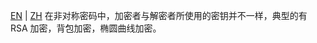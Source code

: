 [EN](./introduction.md) | [ZH](./introduction-zh.md)
在非对称密码中，加密者与解密者所使用的密钥并不一样，典型的有 RSA 加密，背包加密，椭圆曲线加密。